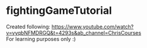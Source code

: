 # fightingGameTutorial

Created following: https://www.youtube.com/watch?v=vyqbNFMDRGQ&t=4293s&ab_channel=ChrisCourses <br/>
For learning purposes only :)
